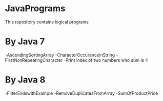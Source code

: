 # JavaPrograms

This repository contains logical programs

By Java 7
==============================
   -AscendingSortingArray
   -CharacterOccuranceInString
   -FirstNonRepeatingCharacter
   -Print index of two numbers who sum is 4
   
By Java 8
============================
  -FilterEndswithExample
  -RemoveDuplicatesFromArray
  -SumOfProductPrice
